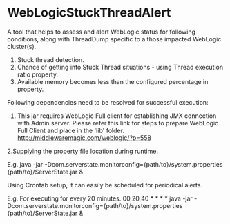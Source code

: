 # WebLogicStuckThreadAlert
A tool that helps to assess and alert WebLogic status for following conditions, along with ThreadDump specific to a those impacted WebLogic cluster(s).

1. Stuck thread detection.
2. Chance of getting into Stuck Thread situations - using Thread execution ratio property.
3. Available memory becomes less than the configured percentage in property. 

Following dependencies need to be resolved for successful execution:
1. This jar requires WebLogic Full client for establishing JMX connection with Admin server.
Please refer this link for steps to prepare WebLogic Full Client and place in the 'lib' folder.
http://middlewaremagic.com/weblogic/?p=558

2.Supplying the property file location during runtime.

E.g. java -jar -Dcom.serverstate.monitorconfig={path/to}/system.properties {path/to}/ServerState.jar &


Using Crontab setup, it can easily be scheduled for periodical alerts.

E.g. For executing for every 20 minutes.
00,20,40  * * * *  java -jar -Dcom.serverstate.monitorconfig={path/to}/system.properties {path/to}/ServerState.jar &

